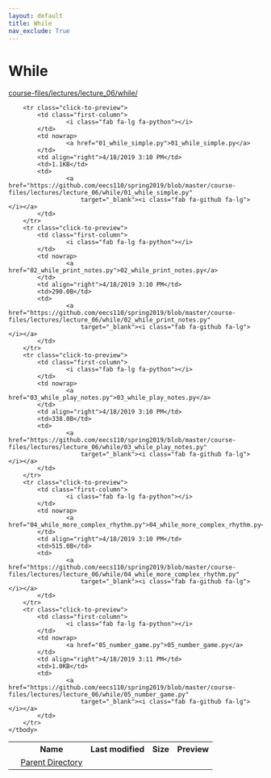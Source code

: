 ```yaml
---
layout: default
title: While
nav_exclude: True
---
```


# While

[course-files/lectures/lecture_06/while/](.)

<table class="tbl-files">
    <tbody>
        <tr>
            <th valign="top"></th>
            <th>Name</th>
            <th>Last modified</th>
            <th>Size</th>
            <th>Preview</th>
        </tr>
        <tr>
            <td valign="top">
                <i class="fa fa-folder-open"></i>
            </td>
            <td><a href="../">Parent Directory</a></td>
            <td>&nbsp;</td>
            <td>&nbsp;</td>
            <td>&nbsp;</td>
        </tr>

        <tr class="click-to-preview">
            <td class="first-column">
                    <i class="fab fa-lg fa-python"></i>
            </td>
            <td nowrap>
                    <a href="01_while_simple.py">01_while_simple.py</a>
            </td>
            <td align="right">4/18/2019 3:10 PM</td>
            <td>1.1KB</td>
            <td>
                    <a href="https://github.com/eecs110/spring2019/blob/master/course-files/lectures/lecture_06/while/01_while_simple.py"
                        target="_blank"><i class="fab fa-github fa-lg"></i></a>
            </td>
        </tr>
        <tr class="click-to-preview">
            <td class="first-column">
                    <i class="fab fa-lg fa-python"></i>
            </td>
            <td nowrap>
                    <a href="02_while_print_notes.py">02_while_print_notes.py</a>
            </td>
            <td align="right">4/18/2019 3:10 PM</td>
            <td>290.0B</td>
            <td>
                    <a href="https://github.com/eecs110/spring2019/blob/master/course-files/lectures/lecture_06/while/02_while_print_notes.py"
                        target="_blank"><i class="fab fa-github fa-lg"></i></a>
            </td>
        </tr>
        <tr class="click-to-preview">
            <td class="first-column">
                    <i class="fab fa-lg fa-python"></i>
            </td>
            <td nowrap>
                    <a href="03_while_play_notes.py">03_while_play_notes.py</a>
            </td>
            <td align="right">4/18/2019 3:10 PM</td>
            <td>338.0B</td>
            <td>
                    <a href="https://github.com/eecs110/spring2019/blob/master/course-files/lectures/lecture_06/while/03_while_play_notes.py"
                        target="_blank"><i class="fab fa-github fa-lg"></i></a>
            </td>
        </tr>
        <tr class="click-to-preview">
            <td class="first-column">
                    <i class="fab fa-lg fa-python"></i>
            </td>
            <td nowrap>
                    <a href="04_while_more_complex_rhythm.py">04_while_more_complex_rhythm.py</a>
            </td>
            <td align="right">4/18/2019 3:10 PM</td>
            <td>515.0B</td>
            <td>
                    <a href="https://github.com/eecs110/spring2019/blob/master/course-files/lectures/lecture_06/while/04_while_more_complex_rhythm.py"
                        target="_blank"><i class="fab fa-github fa-lg"></i></a>
            </td>
        </tr>
        <tr class="click-to-preview">
            <td class="first-column">
                    <i class="fab fa-lg fa-python"></i>
            </td>
            <td nowrap>
                    <a href="05_number_game.py">05_number_game.py</a>
            </td>
            <td align="right">4/18/2019 3:11 PM</td>
            <td>1.0KB</td>
            <td>
                    <a href="https://github.com/eecs110/spring2019/blob/master/course-files/lectures/lecture_06/while/05_number_game.py"
                        target="_blank"><i class="fab fa-github fa-lg"></i></a>
            </td>
        </tr>
    </tbody>
</table>

